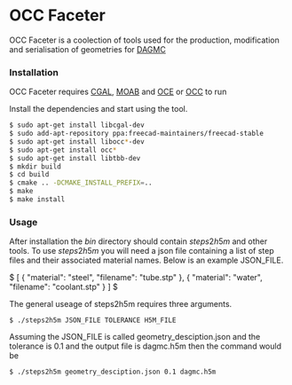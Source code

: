 # OCC Faceter

OCC Faceter is a coolection of tools used for the production, modification and serialisation of geometries for [DAGMC](https://svalinn.github.io/DAGMC/)


### Installation

OCC Faceter requires [CGAL](https://cgal.org/), [MOAB](https://press3.mcs.anl.gov/sigma/moab-library/) and [OCE](https://github.com/tpaviot/oce) or [OCC](https://www.opencascade.com) to run

Install the dependencies and start using the tool.

```sh
$ sudo apt-get install libcgal-dev
$ sudo add-apt-repository ppa:freecad-maintainers/freecad-stable
$ sudo apt-get install libocc*-dev
$ sudo apt-get install occ*
$ sudo apt-get install libtbb-dev
$ mkdir build
$ cd build
$ cmake .. -DCMAKE_INSTALL_PREFIX=..
$ make
$ make install
```

### Usage

After installation the $bin$ directory should contain $steps2h5m$ and other tools. To use $steps2h5m$ you will need a json file containing a list of step files and their associated material names. Below is an example JSON_FILE.

$
[
    {
        "material": "steel",
        "filename": "tube.stp"
    },
    {
        "material": "water",
        "filename": "coolant.stp"
    }
]
$

The general useage of steps2h5m requires three arguments.

```
$ ./steps2h5m JSON_FILE TOLERANCE H5M_FILE
```

Assuming the JSON_FILE is called geometry_desciption.json and the tolerance is 0.1 and the output file is dagmc.h5m then the command would be


```
$ ./steps2h5m geometry_desciption.json 0.1 dagmc.h5m
```





